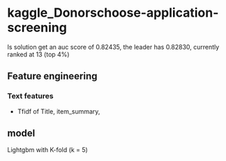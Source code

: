 # kaggle_Donorschoose-application-screening
Is solution get an auc score of 0.82435, the leader has 0.82830, currently ranked at 13 (top 4%)

## Feature engineering
### Text features
  - Tfidf of Title, item_summary, 
## model
Lightgbm with K-fold (k = 5)
